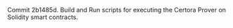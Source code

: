 Commit 2b1485d.                    Build and Run scripts for executing the Certora Prover on Solidity smart contracts.